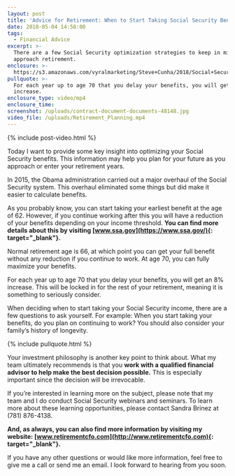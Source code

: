 ```yaml
---
layout: post
title: 'Advice for Retirement: When to Start Taking Social Security Benefits'
date: 2018-05-04 14:58:00
tags:
  - Financial Advice
excerpt: >-
  There are a few Social Security optimization strategies to keep in mind as you
  approach retirement.
enclosure: >-
  https://s3.amazonaws.com/vyralmarketing/Steve+Cunha/2018/Social+Security+Optimization+Strategies.mp4
pullquote: >-
  For each year up to age 70 that you delay your benefits, you will get an 8%
  increase.
enclosure_type: video/mp4
enclosure_time:
screenshot: /uploads/contract-document-documents-48148.jpg
video_file: /uploads/Retirement_Planning.mp4
---
```


{% include post-video.html %}

Today I want to provide some key insight into optimizing your Social Security benefits. This information may help you plan for your future as you approach or enter your retirement years.

In 2015, the Obama administration carried out a major overhaul of the Social Security system. This overhaul eliminated some things but did make it easier to calculate benefits.

As you probably know, you can start taking your earliest benefit at the age of 62. However, if you continue working after this you will have a reduction of your benefits depending on your income threshold. **You can find more details about this by visiting [www.ssa.gov](https://www.ssa.gov/){: target="_blank"}.**

Normal retirement age is 66, at which point you can get your full benefit without any reduction if you continue to work. At age 70, you can fully maximize your benefits.

For each year up to age 70 that you delay your benefits, you will get an 8% increase. This will be locked in for the rest of your retirement, meaning it is something to seriously consider.

When deciding when to start taking your Social Security income, there are a few questions to ask yourself. For example: When you start taking your benefits, do you plan on continuing to work? You should also consider your family’s history of longevity.

{% include pullquote.html %}

Your investment philosophy is another key point to think about. What my team ultimately recommends is that you **work with a qualified financial advisor to help make the best decision possible.** This is especially important since the decision will be irrevocable.

If you’re interested in learning more on the subject, please note that my team and I do conduct Social Security webinars and seminars. To learn more about these learning opportunities, please contact Sandra Brinez at (781) 876-4138.

**And, as always, you can also find more information by visiting my website: [www.retirementcfo.com](http://www.retirementcfo.com){: target="_blank"}.**

If you have any other questions or would like more information, feel free to give me a call or send me an email. I look forward to hearing from you soon.
